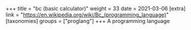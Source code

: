 +++
title = "bc (basic calculator)"
weight = 33
date = 2021-03-06
[extra]
link = "https://en.wikipedia.org/wiki/Bc_(programming_language)"
[taxonomies]
groups = ["proglang"]
+++
A programming language

